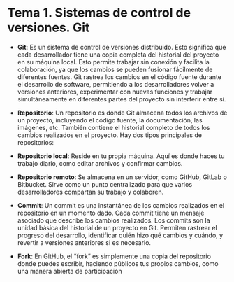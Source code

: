 # Tema 1. Sistemas de control de versiones. Git

* <tooltip term="Git">**Git**</tooltip>: Es un sistema de control de versiones distribuido. Esto significa que cada desarrollador tiene una copia completa del historial del proyecto en su máquina local. Esto permite trabajar sin conexión y facilita la colaboración, ya que los cambios se pueden fusionar fácilmente de diferentes fuentes. Git rastrea los cambios en el código fuente durante el desarrollo de software, permitiendo a los desarrolladores volver a versiones anteriores, experimentar con nuevas funciones y trabajar simultáneamente en diferentes partes del proyecto sin interferir entre sí.

* <tooltip term="Repositorio">**Repositorio**</tooltip>: Un repositorio es donde Git almacena todos los archivos de un proyecto, incluyendo el código fuente, la documentación, las imágenes, etc.  También contiene el historial completo de todos los cambios realizados en el proyecto.  Hay dos tipos principales de repositorios:

* <tooltip term="Repositorio local">**Repositorio local**</tooltip>:
Reside en tu propia máquina. Aquí es donde haces tu trabajo diario, como editar archivos y confirmar cambios.

* <tooltip term="Repositorio remoto">**Repositorio remoto**</tooltip>:
Se almacena en un servidor, como GitHub, GitLab o Bitbucket. Sirve como un punto centralizado para que varios desarrolladores compartan su trabajo y colaboren.

* <tooltip term="Commit">**Commit**</tooltip>:
Un commit es una instantánea de los cambios realizados en el repositorio en un momento dado. Cada commit tiene un mensaje asociado que describe los cambios realizados. Los commits son la unidad básica del historial de un proyecto en Git. Permiten rastrear el progreso del desarrollo, identificar quién hizo qué cambios y cuándo, y revertir a versiones anteriores si es necesario.
* <tooltip term="Commit">**Fork**</tooltip>:
En GitHub, el “fork” es simplemente una copia del repositorio donde puedes escribir, haciendo públicos tus propios cambios, como una manera abierta de participación

